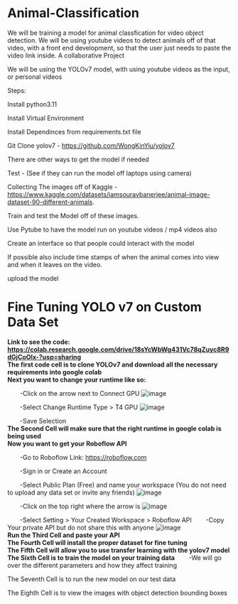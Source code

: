 # Animal-Classification
We will be training a model for animal classfication for video object detection. We will be using youtube videos to detect animals off of that video, with a front end development, so that the user just needs to paste the video link inside. A collaborative Project

We will be using the YOLOv7 model, with using youtube videos as the input, or personal videos

Steps:

Install python3.11

Install Virtual Environment

Install Dependinces from requirements.txt file

Git Clone yolov7 - https://github.com/WongKinYiu/yolov7 

There are other ways to get the model if needed

Test - (See if they can run the model off laptops using camera)

Collecting The images off of Kaggle - https://www.kaggle.com/datasets/iamsouravbanerjee/animal-image-dataset-90-different-animals.

Train and test the Model off of these images.

Use Pytube to have the model run on youtube videos / mp4 videos also

Create an interface so that people could interact with the model

  If possible also include time stamps of when the animal comes into view and when it leaves on the video.

upload the model

# Fine Tuning YOLO v7 on Custom Data Set

**Link to see the code: https://colab.research.google.com/drive/18sYcWbWg431Vc78qZuyc8R9dGjCoOlx-?usp=sharing**
<br>
**The first code cell is to clone YOLOv7 and download all the necessary requirements into google colab**
<br>
**Next you want to change your runtime like so:**

  &emsp;&emsp;-Click on the arrow next to Connect GPU
  ![image](https://github.com/Subre-Moktar/Animal-Classification/assets/106625128/30661786-49b0-40d1-bf6e-e7ecd3621e79)
  
  &emsp;&emsp;-Select Change Runtime Type > T4 GPU
  ![image](https://github.com/Subre-Moktar/Animal-Classification/assets/106625128/aff6fd04-f3b4-43d3-8c96-187945d63c8a)

  &emsp;&emsp;-Save Selection
<br/>
**The Second Cell will make sure that the right runtime in google colab is being used**
<br/>
**Now you want to get your Roboflow API**

  &emsp;&emsp;-Go to Roboflow Link: https://roboflow.com

  &emsp;&emsp;-Sign in or Create an Account

  &emsp;&emsp;-Select Public Plan (Free) and name your workspace (You do not need to upload any data set or invite any friends)
  ![image](https://github.com/Subre-Moktar/Animal-Classification/assets/106625128/1c71f361-a177-4118-94c9-fd629e179930)

  &emsp;&emsp;-Click on the top right where the arrow is
  ![image](https://github.com/Subre-Moktar/Animal-Classification/assets/106625128/820ec41e-f95a-4854-9838-cb145bb8cc85)

  &emsp;&emsp;-Select Setting > Your Created Workspace > Roboflow API 
  &emsp;&emsp;-Copy Your private API but do not share this with anyone
  ![image](https://github.com/Subre-Moktar/Animal-Classification/assets/106625128/c13dcadc-c909-40b1-8e01-91262d05966b)
<br/>
**Run the Third Cell and paste your API**
<br/>
**The Fourth Cell will install the proper dataset for fine tuning**
<br/>
**The Fifth Cell will allow you to use transfer learning with the yolov7 model**
<br/>
**The Sixth Cell is to train the model on your training data**
  &emsp;&emsp;-We will go over the different parameters and how they affect training

The Seventh Cell is to run the new model on our test data

The Eighth Cell is to view the images with object detection bounding boxes


